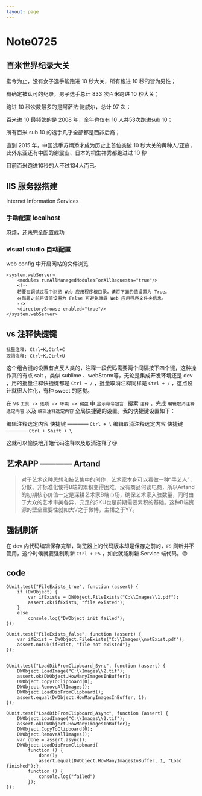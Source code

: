 ```yaml
---
layout: page
---
```


# Note0725



## 百米世界纪录大关

迄今为止，没有女子选手能跑进 10 秒大关，所有跑进 10 秒的皆为男性；

有确定被认可的纪录，男子选手总计 833 次百米跑进 10 秒大关；

跑进 10 秒次数最多的是阿萨法·鲍威尔，总计 97 次；

百米进 10 最频繁的是 2008 年，全年也仅有 10 人共53次跑进sub 10；

所有百米 sub 10 的选手几乎全部都是西非后裔；

直到 2015 年，中国选手苏炳添才成为历史上首位突破 10 秒大关的黄种人/亚裔，此外东亚还有中国的谢震业、日本的桐生祥秀都跑进过 10 秒

目前百米跑进10秒的人不过134人而已。


## IIS 服务器搭建

Internet Information Services

### 手动配置 localhost 

麻烦，还未完全配置成功

### visual studio 自动配置
web config 中开启网站的文件浏览

	<system.webServer>
	    <modules runAllManagedModulesForAllRequests="true"/>
	    <!--
	    若要在调试过程中浏览 Web 应用程序根目录，请将下面的值设置为 True。
	    在部署之前将该值设置为 False 可避免泄露 Web 应用程序文件夹信息。
	    -->
	    <directoryBrowse enabled="true"/>
	</system.webServer>


## vs 注释快捷键

	批量注释: Ctrl+K,Ctrl+C 
	取消注释: Ctrl+K,Ctrl+U

这个组合键的设置有点反人类的，注释一段代码需要两个间隔按下四个键，这种操作真的有点 salt 。类似 sublime 、webStorm等，无论是集成开发环境还是 dev ，用的批量注释快捷键都是 `Ctrl + /` ，批量取消注释同样是 `Ctrl + /` ，这点设计就很人性化，有种 sweet 的感觉。

在 vs `工具 -> 选项 -> 环境 -> 键盘` 中 `显示命令包含:` 搜索 `注释` ，完成 `编辑取消注释选定内容` 以及 `编辑注释选定内容` 全局快捷键的设置。我的快捷键设置如下：

编辑注释选定内容 快捷键 ———— `Ctrl + \`
编辑取消注释选定内容 快捷键 ———— `Ctrl + Shift + \`

这就可以愉快地开始代码注释以及取消注释了😘


## 艺术APP ———— Artand 

>对于艺术这种思想和技艺集中的创作，艺术家本身可以看做一种“手艺人”，分散、非标准化使得B端的累积变得困难，没有商品何谈电商，所以Artand的初期核心价值一定是深耕艺术家B端市场，确保艺术家入驻数量，同时由于大众的艺术审美各异，充足的SKU也是前期需要累积的基础。这种B端资源的壁垒重要性就如大V之于微博，主播之于YY。


## 强制刷新

在 dev 内代码编辑保存完毕，浏览器上的代码版本却是保存之前的，`F5` 刷新并不管用，这个时候就要强制刷新 `Ctrl + F5` ，如此就能刷新 Service 端代码。😄


## code


	QUnit.test("FileExists_true", function (assert) {
        if (DWObject) {
            var ifExists = DWObject.FileExists("C:\\Images\\1.pdf");
            assert.ok(ifExists, "file existed");
        }
        else
            console.log("DWObject init failed");
    });

    QUnit.test("FileExists_false", function (assert) {
        var ifExist = DWObject.FileExists("C:\\Images\\notExist.pdf");
        assert.notOk(ifExist, "file not existed");
    });


    QUnit.test("LoadDibFromClipboard_Sync", function (assert) {
        DWObject.LoadImage("C:\\Images\\2.tif");
        assert.ok(DWObject.HowManyImagesInBuffer);
        DWObject.CopyToClipboard(0);
        DWObject.RemoveAllImages();
        DWObject.LoadDibFromClipboard();
        assert.equal(DWObject.HowManyImagesInBuffer, 1);
    });

    QUnit.test("LoadDibFromClipboard_Async", function (assert) {
        DWObject.LoadImage("C:\\Images\\2.tif");
        assert.ok(DWObject.HowManyImagesInBuffer);
        DWObject.CopyToClipboard(0);
        DWObject.RemoveAllImages();
        var done = assert.async();
        DWObject.LoadDibFromClipboard(
            function () {
                done();
                assert.equal(DWObject.HowManyImagesInBuffer, 1, "Load finished");},
            function () {
                console.log("failed")
            });
    });

